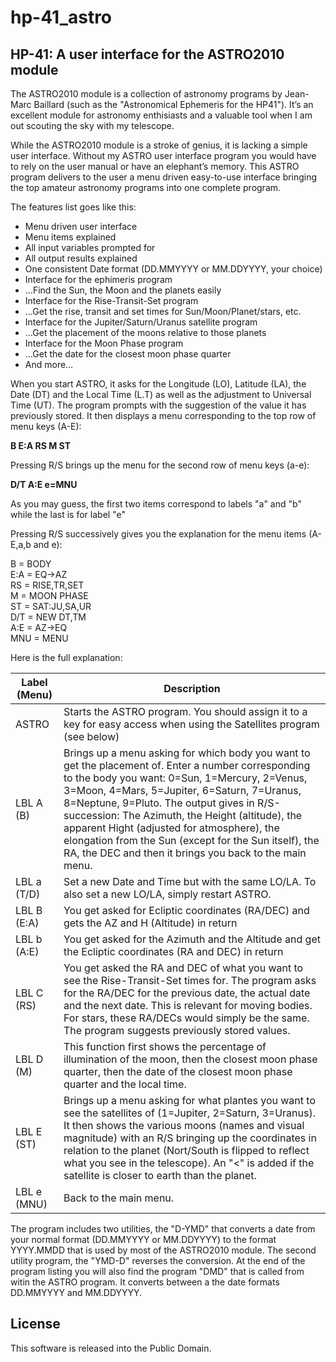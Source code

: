 # hp-41_astro
## HP-41: A user interface for the ASTRO2010 module

The ASTRO2010 module is a collection of astronomy programs by Jean-Marc Baillard (such as the "Astronomical Ephemeris for the HP41"). It’s an excellent module for astronomy enthisiasts and a valuable tool when I am out scouting the sky with my telescope.

While the ASTRO2010 module is a stroke of genius, it is lacking a simple user interface. Without my ASTRO user interface program you would have to rely on the user manual or have an elephant’s memory. This ASTRO program delivers to the user a menu driven easy-to-use interface bringing the top amateur astronomy programs into one complete program.

The features list goes like this:

* Menu driven user interface
* Menu items explained
* All input variables prompted for
* All output results explained
* One consistent Date format (DD.MMYYYY or MM.DDYYYY, your choice)
* Interface for the ephimeris program
* …Find the Sun, the Moon and the planets easily
* Interface for the Rise-Transit-Set program
* …Get the rise, transit and set times for Sun/Moon/Planet/stars, etc.
* Interface for the Jupiter/Saturn/Uranus satellite program
* …Get the placement of the moons relative to those planets
* Interface for the Moon Phase program
* …Get the date for the closest moon phase quarter
* And more…

When you start ASTRO, it asks for the Longitude (LO), Latitude (LA), the Date (DT) and the Local Time (L.T) as well as the adjustment to Universal Time (UT). 
The program prompts with the suggestion of the value it has previously stored. It then displays a menu corresponding to the top row of menu keys (A-E):

**__B E:A RS M ST__**

Pressing R/S brings up the menu for the second row of menu keys (a-e):

**__D/T A:E e=MNU__**

As you may guess, the first two items correspond to labels "a" and "b" while the last is for label "e"

Pressing R/S successively gives you the explanation for the menu items (A-E,a,b and e):

B = BODY<br>
E:A = EQ->AZ<br>
RS = RISE,TR,SET<br>
M = MOON PHASE<br>
ST = SAT:JU,SA,UR<br>
D/T = NEW DT,TM<br>
A:E = AZ->EQ<br>
MNU = MENU<br>

Here is the full explanation:

Label (Menu)	|Description
----------------|-----------
ASTRO	|Starts the ASTRO program. You should assign it to a key for easy access when using the Satellites program (see below)
LBL A (B)	|Brings up a menu asking for which body you want to get the placement of. Enter a number corresponding to the body you want: 0=Sun, 1=Mercury, 2=Venus, 3=Moon, 4=Mars, 5=Jupiter, 6=Saturn, 7=Uranus, 8=Neptune, 9=Pluto. The output gives in R/S-succession: The Azimuth, the Height (altitude), the apparent Hight (adjusted for atmosphere), the elongation from the Sun (except for the Sun itself), the RA, the DEC and then it brings you back to the main menu.
LBL a (T/D)	|Set a new Date and Time but with the same LO/LA. To also set a new LO/LA, simply restart ASTRO.
LBL B (E:A)	|You get asked for Ecliptic coordinates (RA/DEC) and gets the AZ and H (Altitude) in return
LBL b (A:E)	|You get asked for the Azimuth and the Altitude and get the Ecliptic coordinates (RA and DEC) in return
LBL C (RS)	|You get asked the RA and DEC of what you want to see the Rise-Transit-Set times for. The program asks for the RA/DEC for the previous date, the actual date and the next date. This is relevant for moving bodies. For stars, these RA/DECs would simply be the same. The program suggests previously stored values.
LBL D (M)	|This function first shows the percentage of illumination of the moon, then the closest moon phase quarter, then the date of the closest moon phase quarter and the local time.
LBL E (ST)	|Brings up a menu asking for what plantes you want to see the satellites of (1=Jupiter, 2=Saturn, 3=Uranus). It then shows the various moons (names and visual magnitude) with an R/S bringing up the coordinates in relation to the planet (Nort/South is flipped to reflect what you see in the telescope). An "<" is added if the satellite is closer to earth than the planet.
LBL e (MNU)	|Back to the main menu.

The program includes two utilities, the "D-YMD" that converts a date from your normal format (DD.MMYYYY or MM.DDYYYY) to the format YYYY.MMDD that is used by most of the ASTRO2010 module. The second utility program, the "YMD-D" reverses the conversion. At the end of the program listing you will also find the program "DMD" that is called from witin the ASTRO program. It converts between a the date formats DD.MMYYYY and MM.DDYYYY.

## License
This software is released into the Public Domain.

